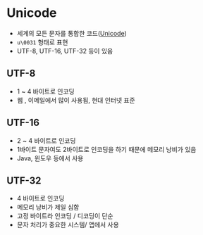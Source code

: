 # Unicode

- 세계의 모든 문자를 통합한 코드([Unicode](http://www.unicode.org))
- `u\0031` 형태로 표현
- UTF-8, UTF-16, UTF-32 등이 있음

## UTF-8

- 1 ~ 4 바이트로 인코딩
- 웹 , 이메일에서 많이 사용됨, 현대 인터넷 표준

## UTF-16

- 2 ~ 4 바이트로 인코딩
- 1바이트 문자여도 2바이트로 인코딩을 하기 때문에 메모리 낭비가 있음
- Java, 윈도우 등에서 사용

## UTF-32

- 4 바이트로 인코딩
- 메모리 낭비가 제일 심함
- 고정 바이트라 인코딩 / 디코딩이 단순
- 문자 처리가 중요한 시스템/ 앱에서 사용
